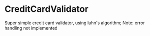# CreditCardValidator
Super simple credit card validator, using luhn's algorithm; Note: error handling not implemented 
